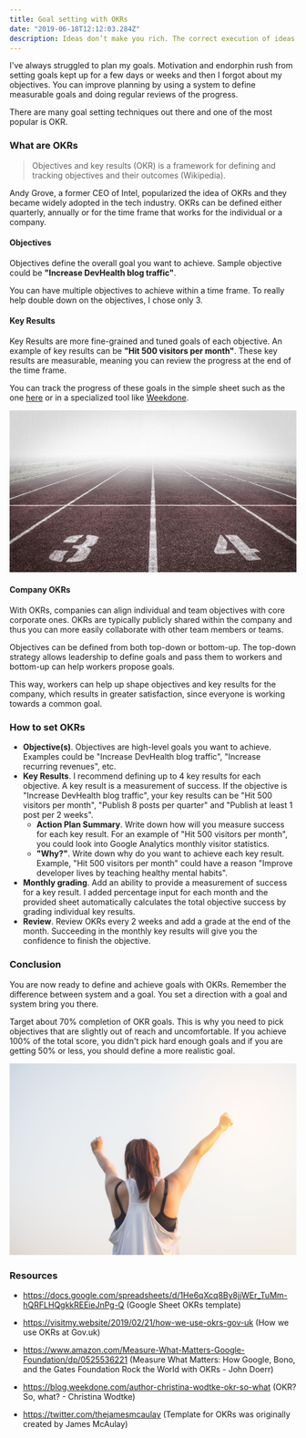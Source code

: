 ```yaml
---
title: Goal setting with OKRs
date: "2019-06-18T12:12:03.284Z"
description: Ideas don’t make you rich. The correct execution of ideas does.
---
```


I've always struggled to plan my goals. Motivation and endorphin rush from setting goals kept up for a few days or weeks and then I forgot about my objectives. You can improve planning by using a system to define measurable goals and doing regular reviews of the progress.

There are many goal setting techniques out there and one of the most popular is OKR.

### What are OKRs

> Objectives and key results (OKR) is a framework for defining and tracking objectives and their outcomes (Wikipedia).

Andy Grove, a former CEO of Intel, popularized the idea of OKRs and they became widely adopted in the tech industry. OKRs can be defined either quarterly, annually or for the time frame that works for the individual or a company.

#### Objectives

Objectives define the overall goal you want to achieve. Sample objective could be **"Increase DevHealth blog traffic"**.

You can have multiple objectives to achieve within a time frame. To really help double down on the objectives, I chose only 3.

#### Key Results

Key Results are more fine-grained and tuned goals of each objective. An example of key results can be **"Hit 500 visitors per month"**. These key results are measurable, meaning you can review the progress at the end of the time frame.

You can track the progress of these goals in the simple sheet such as the one [here](https://docs.google.com/spreadsheets/d/1He6qXcq8By8jjWEr_TuMm-hQRFLHQgkkREEieJnPg-Q) or in a specialized tool like [Weekdone](https://weekdone.com/okr-software).

![Running field](./running-field.jpg)

#### Company OKRs

With OKRs, companies can align individual and team objectives with core corporate ones. OKRs are typically publicly shared within the company and thus you can more easily collaborate with other team members or teams.

Objectives can be defined from both top-down or bottom-up. The top-down strategy allows leadership to define goals and pass them to workers and bottom-up can help workers propose goals.

This way, workers can help up shape objectives and key results for the company, which results in greater satisfaction, since everyone is working towards a common goal.

### How to set OKRs

- **Objective(s)**. Objectives are high-level goals you want to achieve. Examples could be "Increase DevHealth blog traffic", "Increase recurring revenues", etc.
- **Key Results**. I recommend defining up to 4 key results for each objective. A key result is a measurement of success. If the objective is "Increase DevHealth blog traffic", your key results can be "Hit 500 visitors per month", "Publish 8 posts per quarter" and "Publish at least 1 post per 2 weeks".
  - **Action Plan Summary**. Write down how will you measure success for each key result. For an example of "Hit 500 visitors per month", you could look into Google Analytics monthly visitor statistics.
  - **"Why?"**. Write down why do you want to achieve each key result. Example, "Hit 500 visitors per month" could have a reason "Improve developer lives by teaching healthy mental habits".
- **Monthly grading**. Add an ability to provide a measurement of success for a key result. I added percentage input for each month and the provided sheet automatically calculates the total objective success by grading individual key results.
- **Review**. Review OKRs every 2 weeks and add a grade at the end of the month. Succeeding in the monthly key results will give you the confidence to finish the objective.

### Conclusion

You are now ready to define and achieve goals with OKRs. Remember the difference between system and a goal. You set a direction with a goal and system bring you there.

Target about 70% completion of OKR goals. This is why you need to pick objectives that are slightly out of reach and uncomfortable. If you achieve 100% of the total score, you didn't pick hard enough goals and if you are getting 50% or less, you should define a more realistic goal.

![Success](./success.jpg)

### Resources

- https://docs.google.com/spreadsheets/d/1He6qXcq8By8jjWEr_TuMm-hQRFLHQgkkREEieJnPg-Q (Google Sheet OKRs template)

- https://visitmy.website/2019/02/21/how-we-use-okrs-gov-uk (How we use OKRs at Gov.uk)

- https://www.amazon.com/Measure-What-Matters-Google-Foundation/dp/0525536221 (Measure What Matters: How Google, Bono, and the Gates Foundation Rock the World with OKRs - John Doerr)

- https://blog.weekdone.com/author-christina-wodtke-okr-so-what (OKR? So, what? - Christina Wodtke)

- https://twitter.com/thejamesmcaulay (Template for OKRs was originally created by James McAulay)
